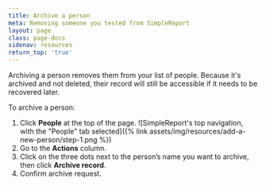 ```yaml
---
title: Archive a person
meta: Removing someone you tested from SimpleReport
layout: page
class: page-docs
sidenav: resources
return_top: 'true'
---
```


Archiving a person removes them from your list of people. Because it's archived and not deleted, their record will still be accessible if it needs to be recovered later.

To archive a person:
1. Click **People** at the top of the page. ![SimpleReport's top navigation, with the "People" tab selected]({% link assets/img/resources/add-a-new-person/step-1.png %})
2. Go to the **Actions** column.
3. Click on the three dots next to the person’s name you want to archive, then click **Archive record**.
4. Confirm archive request.
